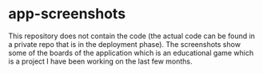 # app-screenshots

This repository does not contain the code (the actual code can be found in a private repo that is in the deployment phase). The screenshots show some of the boards of the application which is an educational game which is a project I have been working on the last few months. 
